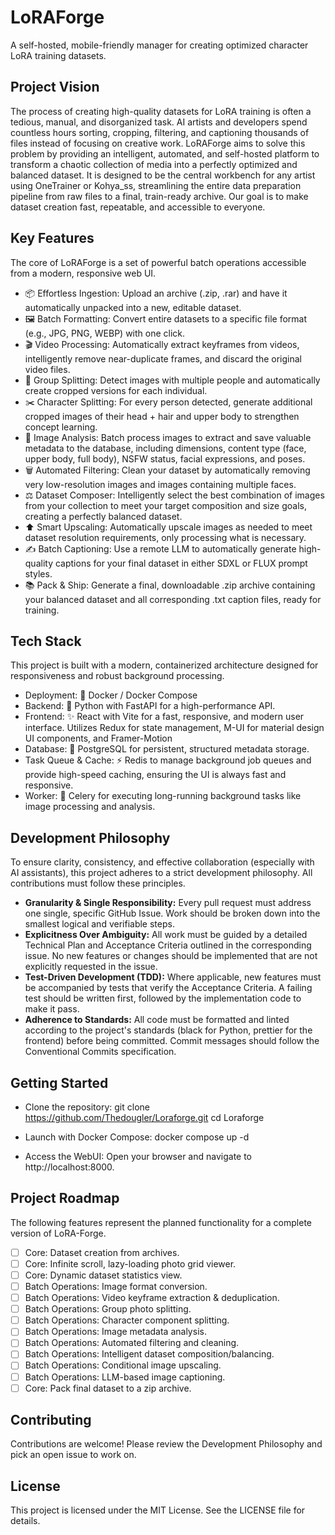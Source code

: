# LoRAForge
A self-hosted, mobile-friendly manager for creating optimized character LoRA training datasets.
## Project Vision
The process of creating high-quality datasets for LoRA training is often a tedious, manual, and disorganized task. AI artists and developers spend countless hours sorting, cropping, filtering, and captioning thousands of files instead of focusing on creative work.
LoRAForge aims to solve this problem by providing an intelligent, automated, and self-hosted platform to transform a chaotic collection of media into a perfectly optimized and balanced dataset. It is designed to be the central workbench for any artist using OneTrainer or Kohya_ss, streamlining the entire data preparation pipeline from raw files to a final, train-ready archive. Our goal is to make dataset creation fast, repeatable, and accessible to everyone.
## Key Features
The core of LoRAForge is a set of powerful batch operations accessible from a modern, responsive web UI.
 * 📦 Effortless Ingestion: Upload an archive (.zip, .rar) and have it automatically unpacked into a new, editable dataset.
 * 🖼️ Batch Formatting: Convert entire datasets to a specific file format (e.g., JPG, PNG, WEBP) with one click.
 * 🎬 Video Processing: Automatically extract keyframes from videos, intelligently remove near-duplicate frames, and discard the original video files.
 * 👥 Group Splitting: Detect images with multiple people and automatically create cropped versions for each individual.
 * ✂️ Character Splitting: For every person detected, generate additional cropped images of their head + hair and upper body to strengthen concept learning.
 * 🧠 Image Analysis: Batch process images to extract and save valuable metadata to the database, including dimensions, content type (face, upper body, full body), NSFW status, facial expressions, and poses.
 * 🗑️ Automated Filtering: Clean your dataset by automatically removing very low-resolution images and images containing multiple faces.
 * ⚖️ Dataset Composer: Intelligently select the best combination of images from your collection to meet your target composition and size goals, creating a perfectly balanced dataset.
 * ⬆️ Smart Upscaling: Automatically upscale images as needed to meet dataset resolution requirements, only processing what is necessary.
 * ✍️ Batch Captioning: Use a remote LLM to automatically generate high-quality captions for your final dataset in either SDXL or FLUX prompt styles.
 * 📚 Pack & Ship: Generate a final, downloadable .zip archive containing your balanced dataset and all corresponding .txt caption files, ready for training.
## Tech Stack
This project is built with a modern, containerized architecture designed for responsiveness and robust background processing.
 * Deployment: 🐳 Docker / Docker Compose
 * Backend: 🐍 Python with FastAPI for a high-performance API.
 * Frontend: ✨ React with Vite for a fast, responsive, and modern user interface. Utilizes Redux for state management, M-UI for material design UI components, and Framer-Motion
 * Database: 🐘 PostgreSQL for persistent, structured metadata storage.
 * Task Queue & Cache: ⚡ Redis to manage background job queues and provide high-speed caching, ensuring the UI is always fast and responsive.
 * Worker: 👷 Celery for executing long-running background tasks like image processing and analysis.
## Development Philosophy
To ensure clarity, consistency, and effective collaboration (especially with AI assistants), this project adheres to a strict development philosophy. All contributions must follow these principles.
 * **Granularity & Single Responsibility:** Every pull request must address one single, specific GitHub Issue. Work should be broken down into the smallest logical and verifiable steps.
 * **Explicitness Over Ambiguity:** All work must be guided by a detailed Technical Plan and Acceptance Criteria outlined in the corresponding issue. No new features or changes should be implemented that are not explicitly requested in the issue.
 * **Test-Driven Development (TDD):** Where applicable, new features must be accompanied by tests that verify the Acceptance Criteria. A failing test should be written first, followed by the implementation code to make it pass.
 * **Adherence to Standards:** All code must be formatted and linted according to the project's standards (black for Python, prettier for the frontend) before being committed. Commit messages should follow the Conventional Commits specification.
## Getting Started
 * Clone the repository:
   git clone https://github.com/Thedougler/Loraforge.git
cd Loraforge

 * Launch with Docker Compose:
   docker compose up -d

 * Access the WebUI:
   Open your browser and navigate to http://localhost:8000.
## Project Roadmap
The following features represent the planned functionality for a complete version of LoRA-Forge.
 * [ ] Core: Dataset creation from archives.
 * [ ] Core: Infinite scroll, lazy-loading photo grid viewer.
 * [ ] Core: Dynamic dataset statistics view.
 * [ ] Batch Operations: Image format conversion.
 * [ ] Batch Operations: Video keyframe extraction & deduplication.
 * [ ] Batch Operations: Group photo splitting.
 * [ ] Batch Operations: Character component splitting.
 * [ ] Batch Operations: Image metadata analysis.
 * [ ] Batch Operations: Automated filtering and cleaning.
 * [ ] Batch Operations: Intelligent dataset composition/balancing.
 * [ ] Batch Operations: Conditional image upscaling.
 * [ ] Batch Operations: LLM-based image captioning.
 * [ ] Core: Pack final dataset to a zip archive.
## Contributing
Contributions are welcome! Please review the Development Philosophy and pick an open issue to work on.
## License
This project is licensed under the MIT License. See the LICENSE file for details.
